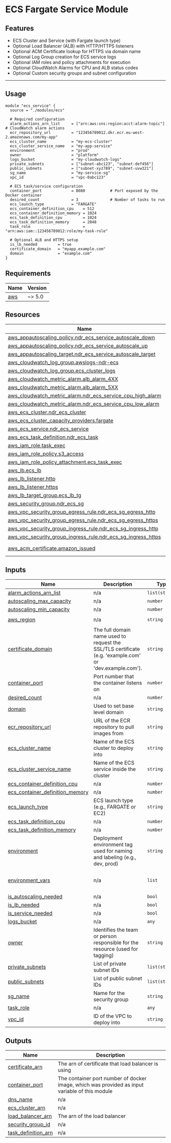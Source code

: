 # ECS Fargate Service Module

## Features

- ECS Cluster and Service (with Fargate launch type)
- Optional Load Balancer (ALB) with HTTP/HTTPS listeners
- Optional ACM Certificate lookup for HTTPS via domain name
- Optional Log Group creation for ECS service logs
- Optional IAM roles and policy attachments for execution
- Optional CloudWatch Alarms for CPU and ALB status codes
- Optional Custom security groups and subnet configuration

---

## Usage

```hcl
module "ecs_service" {
  source = "./modules/ecs"

  # Required configuration
  alarm_actions_arn_list     = ["arn:aws:sns:region:acct:alarm-topic"]  # CloudWatch alarm actions
  ecr_repository_url         = "123456789012.dkr.ecr.eu-west-2.amazonaws.com/my-app"
  ecs_cluster_name           = "my-ecs-cluster"
  ecs_cluster_service_name   = "my-app-service"
  environment                = "prod"
  owner                      = "platform"
  logs_bucket                = "my-cloudwatch-logs"
  private_subnets            = ["subnet-abc123", "subnet-def456"]
  public_subnets             = ["subnet-xyz789", "subnet-uvw321"]
  sg_name                    = "my-service-sg"
  vpc_id                     = "vpc-0abc123"

  # ECS task/service configuration
  container_port             = 8080           # Port exposed by the Docker container
  desired_count              = 3              # Number of tasks to run
  ecs_launch_type            = "FARGATE"
  ecs_container_definition_cpu    = 512
  ecs_container_definition_memory = 1024
  ecs_task_definition_cpu         = 1024
  ecs_task_definition_memory      = 2048
  task_role                       = "arn:aws:iam::123456789012:role/my-task-role"

  # Optional ALB and HTTPS setup
  is_lb_needed         = true
  certificate_domain   = "myapp.example.com"
  domain               = "example.com"
}

```

<!-- BEGIN_TF_DOCS -->
## Requirements

| Name | Version |
|------|---------|
| <a name="requirement_aws"></a> [aws](#requirement\_aws) | ~> 5.0 |
## Resources

| Name | Type |
|------|------|
| [aws_appautoscaling_policy.ndr_ecs_service_autoscale_down](https://registry.terraform.io/providers/hashicorp/aws/latest/docs/resources/appautoscaling_policy) | resource |
| [aws_appautoscaling_policy.ndr_ecs_service_autoscale_up](https://registry.terraform.io/providers/hashicorp/aws/latest/docs/resources/appautoscaling_policy) | resource |
| [aws_appautoscaling_target.ndr_ecs_service_autoscale_target](https://registry.terraform.io/providers/hashicorp/aws/latest/docs/resources/appautoscaling_target) | resource |
| [aws_cloudwatch_log_group.awslogs-ndr-ecs](https://registry.terraform.io/providers/hashicorp/aws/latest/docs/resources/cloudwatch_log_group) | resource |
| [aws_cloudwatch_log_group.ecs_cluster_logs](https://registry.terraform.io/providers/hashicorp/aws/latest/docs/resources/cloudwatch_log_group) | resource |
| [aws_cloudwatch_metric_alarm.alb_alarm_4XX](https://registry.terraform.io/providers/hashicorp/aws/latest/docs/resources/cloudwatch_metric_alarm) | resource |
| [aws_cloudwatch_metric_alarm.alb_alarm_5XX](https://registry.terraform.io/providers/hashicorp/aws/latest/docs/resources/cloudwatch_metric_alarm) | resource |
| [aws_cloudwatch_metric_alarm.ndr_ecs_service_cpu_high_alarm](https://registry.terraform.io/providers/hashicorp/aws/latest/docs/resources/cloudwatch_metric_alarm) | resource |
| [aws_cloudwatch_metric_alarm.ndr_ecs_service_cpu_low_alarm](https://registry.terraform.io/providers/hashicorp/aws/latest/docs/resources/cloudwatch_metric_alarm) | resource |
| [aws_ecs_cluster.ndr_ecs_cluster](https://registry.terraform.io/providers/hashicorp/aws/latest/docs/resources/ecs_cluster) | resource |
| [aws_ecs_cluster_capacity_providers.fargate](https://registry.terraform.io/providers/hashicorp/aws/latest/docs/resources/ecs_cluster_capacity_providers) | resource |
| [aws_ecs_service.ndr_ecs_service](https://registry.terraform.io/providers/hashicorp/aws/latest/docs/resources/ecs_service) | resource |
| [aws_ecs_task_definition.ndr_ecs_task](https://registry.terraform.io/providers/hashicorp/aws/latest/docs/resources/ecs_task_definition) | resource |
| [aws_iam_role.task_exec](https://registry.terraform.io/providers/hashicorp/aws/latest/docs/resources/iam_role) | resource |
| [aws_iam_role_policy.s3_access](https://registry.terraform.io/providers/hashicorp/aws/latest/docs/resources/iam_role_policy) | resource |
| [aws_iam_role_policy_attachment.ecs_task_exec](https://registry.terraform.io/providers/hashicorp/aws/latest/docs/resources/iam_role_policy_attachment) | resource |
| [aws_lb.ecs_lb](https://registry.terraform.io/providers/hashicorp/aws/latest/docs/resources/lb) | resource |
| [aws_lb_listener.http](https://registry.terraform.io/providers/hashicorp/aws/latest/docs/resources/lb_listener) | resource |
| [aws_lb_listener.https](https://registry.terraform.io/providers/hashicorp/aws/latest/docs/resources/lb_listener) | resource |
| [aws_lb_target_group.ecs_lb_tg](https://registry.terraform.io/providers/hashicorp/aws/latest/docs/resources/lb_target_group) | resource |
| [aws_security_group.ndr_ecs_sg](https://registry.terraform.io/providers/hashicorp/aws/latest/docs/resources/security_group) | resource |
| [aws_vpc_security_group_egress_rule.ndr_ecs_sg_egress_http](https://registry.terraform.io/providers/hashicorp/aws/latest/docs/resources/vpc_security_group_egress_rule) | resource |
| [aws_vpc_security_group_egress_rule.ndr_ecs_sg_egress_https](https://registry.terraform.io/providers/hashicorp/aws/latest/docs/resources/vpc_security_group_egress_rule) | resource |
| [aws_vpc_security_group_ingress_rule.ndr_ecs_sg_ingress_http](https://registry.terraform.io/providers/hashicorp/aws/latest/docs/resources/vpc_security_group_ingress_rule) | resource |
| [aws_vpc_security_group_ingress_rule.ndr_ecs_sg_ingress_https](https://registry.terraform.io/providers/hashicorp/aws/latest/docs/resources/vpc_security_group_ingress_rule) | resource |
| [aws_acm_certificate.amazon_issued](https://registry.terraform.io/providers/hashicorp/aws/latest/docs/data-sources/acm_certificate) | data source |
## Inputs

| Name | Description | Type | Default | Required |
|------|-------------|------|---------|:--------:|
| <a name="input_alarm_actions_arn_list"></a> [alarm\_actions\_arn\_list](#input\_alarm\_actions\_arn\_list) | n/a | `list(string)` | n/a | yes |
| <a name="input_autoscaling_max_capacity"></a> [autoscaling\_max\_capacity](#input\_autoscaling\_max\_capacity) | n/a | `number` | `6` | no |
| <a name="input_autoscaling_min_capacity"></a> [autoscaling\_min\_capacity](#input\_autoscaling\_min\_capacity) | n/a | `number` | `3` | no |
| <a name="input_aws_region"></a> [aws\_region](#input\_aws\_region) | n/a | `string` | `"eu-west-2"` | no |
| <a name="input_certificate_domain"></a> [certificate\_domain](#input\_certificate\_domain) | The full domain name used to request the SSL/TLS certificate (e.g. 'example.com' or 'dev.example.com'). | `string` | `""` | no |
| <a name="input_container_port"></a> [container\_port](#input\_container\_port) | Port number that the container listens on | `number` | `8080` | no |
| <a name="input_desired_count"></a> [desired\_count](#input\_desired\_count) | n/a | `number` | `3` | no |
| <a name="input_domain"></a> [domain](#input\_domain) | Used to set base level domain | `string` | `""` | no |
| <a name="input_ecr_repository_url"></a> [ecr\_repository\_url](#input\_ecr\_repository\_url) | URL of the ECR repository to pull images from | `string` | n/a | yes |
| <a name="input_ecs_cluster_name"></a> [ecs\_cluster\_name](#input\_ecs\_cluster\_name) | Name of the ECS cluster to deploy into | `string` | n/a | yes |
| <a name="input_ecs_cluster_service_name"></a> [ecs\_cluster\_service\_name](#input\_ecs\_cluster\_service\_name) | Name of the ECS service inside the cluster | `string` | n/a | yes |
| <a name="input_ecs_container_definition_cpu"></a> [ecs\_container\_definition\_cpu](#input\_ecs\_container\_definition\_cpu) | n/a | `number` | `512` | no |
| <a name="input_ecs_container_definition_memory"></a> [ecs\_container\_definition\_memory](#input\_ecs\_container\_definition\_memory) | n/a | `number` | `1024` | no |
| <a name="input_ecs_launch_type"></a> [ecs\_launch\_type](#input\_ecs\_launch\_type) | ECS launch type (e.g., FARGATE or EC2) | `string` | `"FARGATE"` | no |
| <a name="input_ecs_task_definition_cpu"></a> [ecs\_task\_definition\_cpu](#input\_ecs\_task\_definition\_cpu) | n/a | `number` | `1024` | no |
| <a name="input_ecs_task_definition_memory"></a> [ecs\_task\_definition\_memory](#input\_ecs\_task\_definition\_memory) | n/a | `number` | `2048` | no |
| <a name="input_environment"></a> [environment](#input\_environment) | Deployment environment tag used for naming and labeling (e.g., dev, prod) | `string` | n/a | yes |
| <a name="input_environment_vars"></a> [environment\_vars](#input\_environment\_vars) | n/a | `list` | <pre>[<br/>  null<br/>]</pre> | no |
| <a name="input_is_autoscaling_needed"></a> [is\_autoscaling\_needed](#input\_is\_autoscaling\_needed) | n/a | `bool` | `true` | no |
| <a name="input_is_lb_needed"></a> [is\_lb\_needed](#input\_is\_lb\_needed) | n/a | `bool` | `false` | no |
| <a name="input_is_service_needed"></a> [is\_service\_needed](#input\_is\_service\_needed) | n/a | `bool` | `true` | no |
| <a name="input_logs_bucket"></a> [logs\_bucket](#input\_logs\_bucket) | n/a | `any` | n/a | yes |
| <a name="input_owner"></a> [owner](#input\_owner) | Identifies the team or person responsible for the resource (used for tagging) | `string` | n/a | yes |
| <a name="input_private_subnets"></a> [private\_subnets](#input\_private\_subnets) | List of private subnet IDs | `list(string)` | n/a | yes |
| <a name="input_public_subnets"></a> [public\_subnets](#input\_public\_subnets) | List of public subnet IDs | `list(string)` | n/a | yes |
| <a name="input_sg_name"></a> [sg\_name](#input\_sg\_name) | Name for the security group | `string` | n/a | yes |
| <a name="input_task_role"></a> [task\_role](#input\_task\_role) | n/a | `any` | `null` | no |
| <a name="input_vpc_id"></a> [vpc\_id](#input\_vpc\_id) | ID of the VPC to deploy into | `string` | n/a | yes |
## Outputs

| Name | Description |
|------|-------------|
| <a name="output_certificate_arn"></a> [certificate\_arn](#output\_certificate\_arn) | The arn of certificate that load balancer is using |
| <a name="output_container_port"></a> [container\_port](#output\_container\_port) | The container port number of docker image, which was provided as input variable of this module |
| <a name="output_dns_name"></a> [dns\_name](#output\_dns\_name) | n/a |
| <a name="output_ecs_cluster_arn"></a> [ecs\_cluster\_arn](#output\_ecs\_cluster\_arn) | n/a |
| <a name="output_load_balancer_arn"></a> [load\_balancer\_arn](#output\_load\_balancer\_arn) | The arn of the load balancer |
| <a name="output_security_group_id"></a> [security\_group\_id](#output\_security\_group\_id) | n/a |
| <a name="output_task_definition_arn"></a> [task\_definition\_arn](#output\_task\_definition\_arn) | n/a |
<!-- END_TF_DOCS -->
